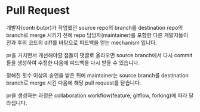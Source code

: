 # Pull Request

개발자(contributor)가 작업했던 source repo의 branch를 destination repo의 branch로 merge 시키기 전에 repo 담당자(maintainer)를 포함한 다른 개발자들이 전과 후의 코드의 diff를 바탕으로 피드백을 얻는 mechanism 입니다.

pr을 거치면서 개선해야할 점들이 댓글로 올라오면 source branch에서 다시 commit들을 생성하여 수정한 다음에 피드백을 다시 받을 수 있습니다.

정해진 횟수 이상의 승인을 받은 뒤에 maintainer는 source branch를 destination branch로 merge 시킨 다음에 해당 pull request를 닫습니다.

pr을 생성하는 과정은 collaboration workflow(feature, gitflow, forking)에 따라 달라집니다.
